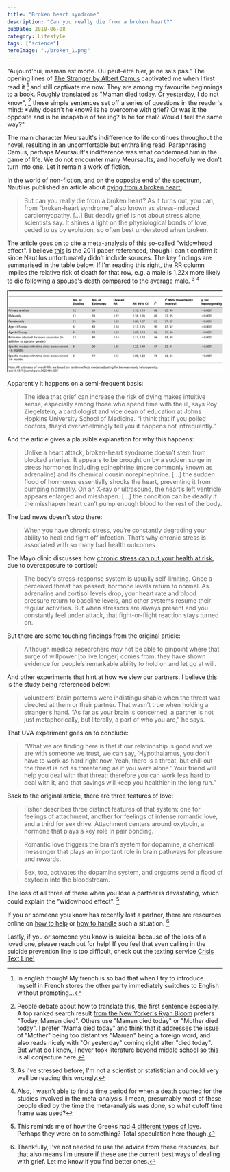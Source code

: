 ```yaml
---
title: "Broken heart syndrome"
description: "Can you really die from a broken heart?"
pubDate: 2019-06-08
category: Lifestyle
tags: ["science"]
heroImage: "./broken_1.png"
---
```


"Aujourd’hui, maman est morte. Ou peut-être hier, je ne sais pas." The opening lines of [The Stranger by Albert Camus](https://en.wikipedia.org/wiki/The_Stranger_(Camus_novel) "Stranger") captivated me when I first read it [^1] and still captivate me now. They are among my favourite beginnings to a book. Roughly translated as "Maman died today. Or yesterday, I do not know", [^2] these simple sentences set off a series of questions in the reader's mind: *Why doesn't he know? Is he overcome with grief? Or was it the opposite and is he incapable of feeling? Is he for real? Would I feel the same way?"

The main character Meursault's indifference to life continues throughout the novel, resulting in an uncomfortable but enthralling read. Paraphrasing Camus, perhaps Meursault's indifference was what condemned him in the game of life. We do not encounter many Meursaults, and hopefully we don't turn into one. Let it remain a work of fiction.

In the world of non-fiction, and on the opposite end of the spectrum, Nautilus published an article about [dying from a broken heart:](http://nautil.us/issue/15/turbulence/can-you-die-from-a-broken-heart "nautilus")

> But can you really die from a broken heart? As it turns out, you can, from “broken-heart syndrome,” also known as stress-induced cardiomyopathy. \[...\] But deadly grief is not about stress alone, scientists say. It shines a light on the physiological bonds of love, ceded to us by evolution, so often best understood when broken.

The article goes on to cite a meta-analysis of this so-called "widowhood effect". I believe [this](https://journals.plos.org/plosone/article?id=10.1371/journal.pone.0023465 "paper") is the 2011 paper referenced, though I can't confirm it since Nautilus unfortunately didn't include sources. The key findings are summarised in the table below. If I'm reading this right, the RR column implies the relative risk of death for that row, e.g. a male is 1.22x more likely to die following a spouse's death compared to the average male. [^3] [^4]

![post](./broken_1.png)

Apparently it happens on a semi-frequent basis: 

> The idea that grief can increase the risk of dying makes intuitive sense, especially among those who spend time with the ill, says Roy Ziegelstein, a cardiologist and vice dean of education at Johns Hopkins University School of Medicine. “I think that if you polled doctors, they’d overwhelmingly tell you it happens not infrequently.”

And the article gives a plausible explanation for why this happens:

> Unlike a heart attack, broken-heart syndrome doesn’t stem from blocked arteries. It appears to be brought on by a sudden surge in stress hormones including epinephrine (more commonly known as adrenaline) and its chemical cousin norepinephrine. \[...\] the sudden flood of hormones essentially shocks the heart, preventing it from pumping normally. On an X-ray or ultrasound, the heart’s left ventricle appears enlarged and misshapen. \[...\] the condition can be deadly if the misshapen heart can’t pump enough blood to the rest of the body.

The bad news doesn't stop there:

> When you have chronic stress, you’re constantly degrading your ability to heal and fight off infection. That’s why chronic stress is associated with so many bad health outcomes.

The Mayo clinic discusses how [chronic stress can put your health at risk](https://www.mayoclinic.org/healthy-lifestyle/stress-management/in-depth/stress/art-20046037 "mayo"), due to overexposure to cortisol:

> The body's stress-response system is usually self-limiting. Once a perceived threat has passed, hormone levels return to normal. As adrenaline and cortisol levels drop, your heart rate and blood pressure return to baseline levels, and other systems resume their regular activities. But when stressors are always present and you constantly feel under attack, that fight-or-flight reaction stays turned on.

But there are some touching findings from the original article:

> Although medical researchers may not be able to pinpoint where that surge of willpower \[to live longer\] comes from, they have shown evidence for people’s remarkable ability to hold on and let go at will. 

And other experiments that hint at how we view our partners. I believe [this](https://news.virginia.edu/content/shocking-new-research-finds-friendships-are-key-good-health "virginia") is the study being referenced below: 

> volunteers’ brain patterns were indistinguishable when the threat was directed at them or their partner. That wasn’t true when holding a stranger’s hand. “As far as your brain is concerned, a partner is not just metaphorically, but literally, a part of who you are,” he says.

That UVA experiment goes on to conclude:

> “What we are finding here is that if our relationship is good and we are with someone we trust, we can say, ‘Hypothalamus, you don’t have to work as hard right now. Yeah, there is a threat, but chill out – the threat is not as threatening as if you were alone.’ Your friend will help you deal with that threat; therefore you can work less hard to deal with it, and that savings will keep you healthier in the long run.”

Back to the original article, there are three features of love:

> Fisher describes three distinct features of that system: one for feelings of attachment, another for feelings of intense romantic love, and a third for sex drive. Attachment centers around oxytocin, a hormone that plays a key role in pair bonding.

> Romantic love triggers the brain’s system for dopamine, a chemical messenger that plays an important role in brain pathways for pleasure and rewards.

> Sex, too, activates the dopamine system, and orgasms send a flood of oxytocin into the bloodstream. 

The loss of all three of these when you lose a partner is devastating, which could explain the "widowhood effect". [^5]

If you or someone you know has recently lost a partner, there are resources online on [how to help](https://www.huffpost.com/entry/grieving-national-widows-day_n_5908c1dee4b02655f8415065 "widows day") or [how to handle](https://www.nytimes.com/2019/04/11/business/widows-financial-planning-retirement.html "widows") such a situation. [^6]

Lastly, if you or someone you know is suicidal because of the loss of a loved one, please reach out for help! If you feel that even calling in the suicide prevention line is too difficult, check out the texting service [Crisis Text Line!](https://www.crisistextline.org/ "CTL") 

[^1]: In english though! My french is so bad that when I try to introduce myself in French stores the other party immediately switches to English without prompting...
[^2]: People debate about how to translate this, the first sentence especially. A top ranked search result [from the New Yorker's Ryan Bloom](https://www.newyorker.com/books/page-turner/lost-in-translation-what-the-first-line-of-the-stranger-should-be "new yorker") prefers "Today, Maman died". Others use "Maman died today" or "Mother died today". I prefer "Mama died today" and think that it addresses the issue of "Mother" being too distant vs "Maman" being a foreign word, and also reads nicely with "Or yesterday" coming right after "died today". But what do I know, I never took literature beyond middle school so this is all conjecture here.   
[^3]: As I've stressed before, I'm not a scientist or statistician and could very well be reading this wrongly.
[^4]: Also, I wasn't able to find a time period for when a death counted for the studies involved in the meta-analysis. I mean, presumably most of these people died by the time the meta-analysis was done, so what cutoff time frame was used? 
[^5]: This reminds me of how the Greeks had [4 different types of love](https://en.wikipedia.org/wiki/Greek_words_for_love "greek"). Perhaps they were on to something? Total speculation here though. 
[^6]: Thankfully, I've not needed to use the advice from these resources, but that also means I'm unsure if these are the current best ways of dealing with grief. Let me know if you find better ones.
